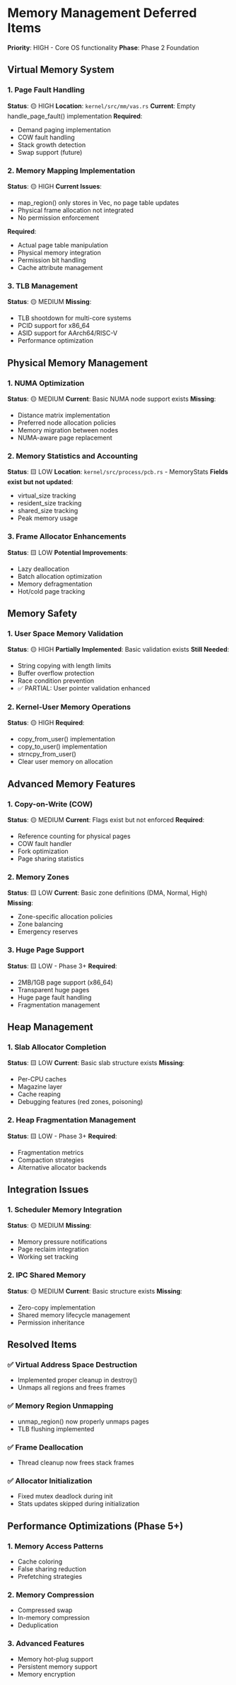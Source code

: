 # Memory Management Deferred Items

**Priority**: HIGH - Core OS functionality
**Phase**: Phase 2 Foundation

## Virtual Memory System

### 1. Page Fault Handling
**Status**: 🟡 HIGH
**Location**: `kernel/src/mm/vas.rs`
**Current**: Empty handle_page_fault() implementation
**Required**:
- Demand paging implementation
- COW fault handling
- Stack growth detection
- Swap support (future)

### 2. Memory Mapping Implementation
**Status**: 🟡 HIGH
**Current Issues**:
- map_region() only stores in Vec, no page table updates
- Physical frame allocation not integrated
- No permission enforcement

**Required**:
- Actual page table manipulation
- Physical memory integration
- Permission bit handling
- Cache attribute management

### 3. TLB Management
**Status**: 🟡 MEDIUM
**Missing**:
- TLB shootdown for multi-core systems
- PCID support for x86_64
- ASID support for AArch64/RISC-V
- Performance optimization

## Physical Memory Management

### 1. NUMA Optimization
**Status**: 🟡 MEDIUM
**Current**: Basic NUMA node support exists
**Missing**:
- Distance matrix implementation
- Preferred node allocation policies
- Memory migration between nodes
- NUMA-aware page replacement

### 2. Memory Statistics and Accounting
**Status**: 🟨 LOW
**Location**: `kernel/src/process/pcb.rs` - MemoryStats
**Fields exist but not updated**:
- virtual_size tracking
- resident_size tracking
- shared_size tracking
- Peak memory usage

### 3. Frame Allocator Enhancements
**Status**: 🟨 LOW
**Potential Improvements**:
- Lazy deallocation
- Batch allocation optimization
- Memory defragmentation
- Hot/cold page tracking

## Memory Safety

### 1. User Space Memory Validation
**Status**: 🟡 HIGH
**Partially Implemented**: Basic validation exists
**Still Needed**:
- String copying with length limits
- Buffer overflow protection
- Race condition prevention
- ✅ PARTIAL: User pointer validation enhanced

### 2. Kernel-User Memory Operations
**Status**: 🟡 HIGH
**Required**:
- copy_from_user() implementation
- copy_to_user() implementation
- strncpy_from_user()
- Clear user memory on allocation

## Advanced Memory Features

### 1. Copy-on-Write (COW)
**Status**: 🟡 MEDIUM
**Current**: Flags exist but not enforced
**Required**:
- Reference counting for physical pages
- COW fault handler
- Fork optimization
- Page sharing statistics

### 2. Memory Zones
**Status**: 🟨 LOW
**Current**: Basic zone definitions (DMA, Normal, High)
**Missing**:
- Zone-specific allocation policies
- Zone balancing
- Emergency reserves

### 3. Huge Page Support
**Status**: 🟨 LOW - Phase 3+
**Required**:
- 2MB/1GB page support (x86_64)
- Transparent huge pages
- Huge page fault handling
- Fragmentation management

## Heap Management

### 1. Slab Allocator Completion
**Status**: 🟨 LOW
**Current**: Basic slab structure exists
**Missing**:
- Per-CPU caches
- Magazine layer
- Cache reaping
- Debugging features (red zones, poisoning)

### 2. Heap Fragmentation Management
**Status**: 🟨 LOW - Phase 3+
**Required**:
- Fragmentation metrics
- Compaction strategies
- Alternative allocator backends

## Integration Issues

### 1. Scheduler Memory Integration
**Status**: 🟡 MEDIUM
**Missing**:
- Memory pressure notifications
- Page reclaim integration
- Working set tracking

### 2. IPC Shared Memory
**Status**: 🟡 MEDIUM
**Current**: Basic structure exists
**Missing**:
- Zero-copy implementation
- Shared memory lifecycle management
- Permission inheritance

## Resolved Items

### ✅ Virtual Address Space Destruction
- Implemented proper cleanup in destroy()
- Unmaps all regions and frees frames

### ✅ Memory Region Unmapping
- unmap_region() now properly unmaps pages
- TLB flushing implemented

### ✅ Frame Deallocation
- Thread cleanup now frees stack frames

### ✅ Allocator Initialization
- Fixed mutex deadlock during init
- Stats updates skipped during initialization

## Performance Optimizations (Phase 5+)

### 1. Memory Access Patterns
- Cache coloring
- False sharing reduction
- Prefetching strategies

### 2. Memory Compression
- Compressed swap
- In-memory compression
- Deduplication

### 3. Advanced Features
- Memory hot-plug support
- Persistent memory support
- Memory encryption